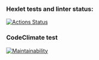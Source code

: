 ### Hexlet tests and linter status:
[![Actions Status](https://github.com/Sarkazm1925/python-project-50/actions/workflows/hexlet-check.yml/badge.svg)](https://github.com/Sarkazm1925/python-project-50/actions)
### CodeClimate test
[![Maintainability](https://api.codeclimate.com/v1/badges/5cb2102d602d48fd8793/maintainability)](https://codeclimate.com/github/Sarkazm1925/python-project-50/maintainability)
